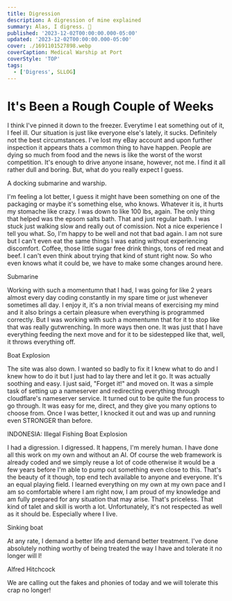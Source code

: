```yaml
---
title: Digression
description: A digression of mine explained
summary: Alas, I digress. 🙇
published: '2023-12-02T00:00:00.000-05:00'
updated: '2023-12-02T00:00:00.000-05:00'
cover: ./1691101527898.webp
coverCaption: Medical Warship at Port
coverStyle: 'TOP'
tags:
  - ['Digress', SLLOG]
---
```

<script lang="ts">
  import Youtube from '$lib/components/youtube.svelte'
  import Custom from '$custom/custom.svelte'
</script>

# It's Been a Rough Couple of Weeks

I think I've pinned it down to the freezer. Everytime I eat something out of it, I feel ill. Our situation is just like everyone else's lately, it sucks. Definitely not the best circumstances. I've lost my eBay account and upon further inspection it appears thats a common thing to have happen. People are dying so much from food and the news is like the worst of the worst competition. It's enough to drive anyone insane, however, not me. I find it all rather dull and boring. But, what do you really expect I guess.  

<ImgZoom src="/digression/533492.webp" alt="Docking Sub" class="h-full object-cover">
  A docking submarine and warship.
</ImgZoom>

I'm feeling a lot better, I guess it might have been something on one of the packaging or maybe it's something else, who knows. Whatever it is, it hurts my stomache like crazy. I was down to like 100 lbs, again. The only thing that helped was the epsom salts bath. That and just regular bath. I was stuck just walking slow and really out of comission. Not a nice experience I tell you what. So, I'm happy to be well and not that bad again. I am not sure but I can't even eat the same things I was eating without experiencing discomfort. Coffee, those little sugar free drink things, tons of red meat and beef. I can't even think about trying that kind of stunt right now. So who even knows what it could be, we have to make some changes around here.  

<ImgZoom src="/digression/_130411332_submarine.jpg.webp" alt="Submarine" class="h-full object-cover">
  Submarine
</ImgZoom>

Working with such a momentumn that I had, I was going for like 2 years almost every day coding constantly in my spare time or just whenever sometimes all day. I enjoy it, it's a non trivial means of exercising my mind and it also brings a certain pleasure when everything is programmed correctly. But I was working with such a momentumn that for it to stop like that was really gutwrenching. In more ways then one. It was just that I have everything feeding the next move and for it to be sidestepped like that, well, it throws everything off.  

<ImgZoom src="/digression/4C782DF1-645F-46B3-858CF1AC9962276E_source.webp" alt="Boat Explosion" class="h-full object-cover">
  Boat Explosion
</ImgZoom>

The site was also down. I wanted so badly to fix it I knew what to do and I knew how to do it but I just had to lay there and let it go. It was actually soothing and easy. I just said, "Forget it!" and moved on. It was a simple task of setting up a nameserver and redirecting everything through cloudflare's nameserver service. It turned out to be quite the fun process to go through. It was easy for me, direct, and they give you many options to choose from. Once I was better, I knocked it out and was up and running even STRONGER than before.  

<ImgZoom src="/digression/epa-indonesia-illegal-fishing-boat-sinking.webp" alt="Illegal Fishing Boat" class="h-full object-cover">
  INDONESIA: Illegal Fishing Boat Explosion
</ImgZoom>

I had a digression. I digressed. It happens, I'm merely human. I have done all this work on my own and without an AI. Of course the web framework is already coded and we simply reuse a lot of code otherwise it would be a few years before I'm able to pump out something even close to this. That's the beauty of it though, top end tech available to anyone and everyone. It's an equal playing field. I learned everything on my own at my own pace and I am so comfortable where I am right now, I am proud of my knowledge and am fully prepared for any situation that may arise. That's priceless. That kind of talet and skill is worth a lot. Unfortunately, it's not respected as well as it should be. Especially where I live.  

<ImgZoom src="/digression/i2-4.webp" alt="Sinking boat" >
  Sinking boat
</ImgZoom>

At any rate, I demand a better life and demand better treatment. I've done absolutely nothing worthy of being treated the way I have and tolerate it no longer will I!  

<ImgZoom src="/digression/rs-180650-115096126.webp" alt="Alfred Hitchcock" class="h-full object-cover">
  Alfred Hitchcock
</ImgZoom>

We are calling out the fakes and phonies of today and we will tolerate this crap no longer!  

<Youtube id="HZu29rVkmzU" />
